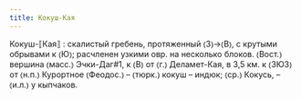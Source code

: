 ```yaml
---
title: Кокуш-Кая
---
```


Кокуш-⟦Кая⟧
: скалистый гребень, протяженный ⦅З⦆→⦅В⦆, с крутыми обрывами к ⦅Ю⦆; расчленен узкими овр. на несколько блоков. ⦅Вост.⦆ вершина ⦅масс.⦆ Эчки-Даг#1, к ⦅В⦆ от ⦅г.⦆ Деламет-Кая, в 3,5 км. к ⦅ЗЮЗ⦆ от ⦅н.п.⦆ Курортное ⦅Феодос.⦆ – ⦅тюрк.⦆ кокуш – индюк; ⦅ср.⦆ Кокусь, – ⦅и.л.⦆ у кыпчаков.
